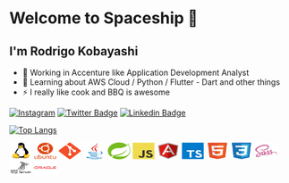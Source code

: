 # Welcome to Spaceship 👋
## I'm Rodrigo Kobayashi

- 🔭 Working in Accenture like Application Development Analyst
- 🌱 Learning about AWS Cloud / Python / Flutter - Dart and other things
- ⚡ I really like cook and BBQ is awesome


[![Instagram](https://img.shields.io/badge/Instagram-E4405F?style=for-the-badge&logo=instagram&logoColor=white&link=https://instagram.com/rkobayaashi)](https://instagram.com/rkobayaashi)
[![Twitter Badge](https://img.shields.io/badge/Twitter-1DA1F2?style=for-the-badge&logo=twitter&logoColor=white&link=https://twitter.com/pandawanbr)](https://twitter.com/pandawanbr)
[![Linkedin Badge](https://img.shields.io/badge/LinkedIn-0077B5?style=for-the-badge&logo=linkedin&logoColor=white&link=https://www.linkedin.com/in/kobayashirodrigo)](https://www.linkedin.com/in/kobayashirodrigo)

[![Top Langs](https://github-readme-stats.vercel.app/api/top-langs/?username=pandawanbr&langs_count=8&count_private=true&layout=compact&theme=dracula)](https://github.com/anuraghazra/github-readme-stats)

<div>
  <img align="center" alt="linux" height="30" width="40" src="https://raw.githubusercontent.com/devicons/devicon/master/icons/linux/linux-original.svg">
  <img align="center" alt="ubuntu" height="30" width="40" src="https://github.com/devicons/devicon/blob/master/icons/ubuntu/ubuntu-plain-wordmark.svg">
  <img align="center" alt="git" height="30" width="40" src="https://raw.githubusercontent.com/devicons/devicon/master/icons/git/git-original.svg">
  
  <img align="center" alt="java" height="30" width="40" src="https://raw.githubusercontent.com/devicons/devicon/master/icons/java/java-original.svg">
  <img align="center" alt="spring" height="30" width="40" src="https://raw.githubusercontent.com/devicons/devicon/master/icons/spring/spring-original.svg">
  
  <img align="center" alt="javascript" height="30" width="40" src="https://raw.githubusercontent.com/devicons/devicon/master/icons/javascript/javascript-original.svg">
  <img align="center" alt="angular" height="30" width="40" src="https://github.com/devicons/devicon/blob/master/icons/angularjs/angularjs-original.svg">
  <img align="center" alt="typescript" height="30" width="40" src="https://github.com/devicons/devicon/blob/master/icons/typescript/typescript-original.svg">
  <img align="center" alt="html5" height="30" width="40" src="https://github.com/devicons/devicon/blob/master/icons/html5/html5-original.svg">
  <img align="center" alt="css3" height="30" width="40" src="https://github.com/devicons/devicon/blob/master/icons/css3/css3-original.svg">
  <img align="center" alt="sass" height="30" width="40" src="https://github.com/devicons/devicon/blob/master/icons/sass/sass-original.svg">
  
  <img align="center" alt="sql server" height="30" width="40" src="https://github.com/devicons/devicon/blob/master/icons/microsoftsqlserver/microsoftsqlserver-plain-wordmark.svg">
  <img align="center" alt="oracle" height="30" width="40" src="https://github.com/devicons/devicon/blob/master/icons/oracle/oracle-original.svg">
</div>

